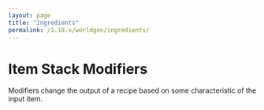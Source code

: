 ```yaml
---
layout: page
title: "Ingredients"
permalink: /1.18.x/worldgen/ingredients/
---
```


# Item Stack Modifiers

Modifiers change the output of a recipe based on some characteristic of the input item.